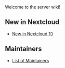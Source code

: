 Welcome to the server wiki!

## New in Nextcloud

* [New in Nextcloud 10](https://github.com/nextcloud/server/wiki/Nextcloud-10-Features)

## Maintainers

* [List of Maintainers](https://github.com/nextcloud/server/wiki/Maintainers)